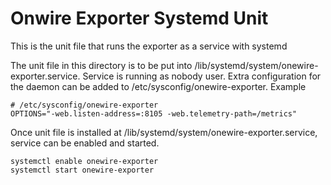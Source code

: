# Onwire Exporter Systemd Unit

This is the unit file that runs the exporter as a service with systemd

The unit file in this directory is to be put into /lib/systemd/system/onewire-exporter.service. 
Service is running as nobody user. Extra configuration for the daemon can be added to /etc/sysconfig/onewire-exporter.
Example
```
# /etc/sysconfig/onewire-exporter
OPTIONS="-web.listen-address=:8105 -web.telemetry-path=/metrics"
```

Once unit file is installed at /lib/systemd/system/onewire-exporter.service, service can be enabled and started.

```
systemctl enable onewire-exporter
systemctl start onewire-exporter
```

